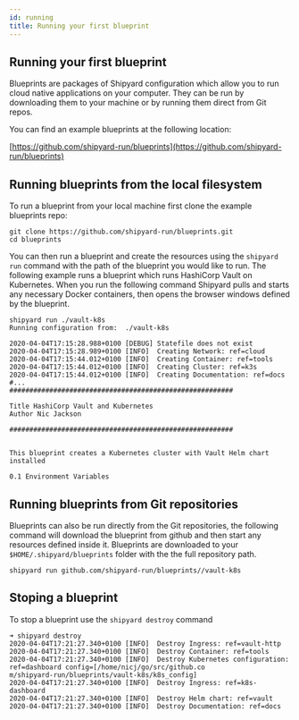 ```yaml
---
id: running
title: Running your first blueprint
---
```


## Running your first blueprint

Blueprints are packages of Shipyard configuration which allow you to run cloud native applications on your computer. They can
be run by downloading them to your machine or by running them direct from Git repos.

You can find an example blueprints at the following location:

[https://github.com/shipyard-run/blueprints](https://github.com/shipyard-run/blueprints)


## Running blueprints from the local filesystem

To run a blueprint from your local machine first clone the example blueprints repo:

```shell
git clone https://github.com/shipyard-run/blueprints.git
cd blueprints
```

You can then run a blueprint and create the resources using the `shipyard run` command with the path of
the blueprint you would like to run. The following example runs a blueprint which runs HashiCorp Vault on
Kubernetes. When you run the following command Shipyard pulls and starts any necessary Docker containers,
then opens the browser windows defined by the blueprint.

```shell
shipyard run ./vault-k8s
Running configuration from:  ./vault-k8s

2020-04-04T17:15:28.988+0100 [DEBUG] Statefile does not exist
2020-04-04T17:15:28.989+0100 [INFO]  Creating Network: ref=cloud
2020-04-04T17:15:44.012+0100 [INFO]  Creating Container: ref=tools
2020-04-04T17:15:44.012+0100 [INFO]  Creating Cluster: ref=k3s
2020-04-04T17:15:44.012+0100 [INFO]  Creating Documentation: ref=docs
#...
########################################################

Title HashiCorp Vault and Kubernetes
Author Nic Jackson

########################################################


This blueprint creates a Kubernetes cluster with Vault Helm chart installed

0.1 Environment Variables
```

## Running blueprints from Git repositories

Blueprints can also be run directly from the Git repositories, the following command will download the blueprint
from github and then start any resources defined inside it. Blueprints are downloaded to your `$HOME/.shipyard/blueprints` folder
with the the full repository path.

```shell
shipyard run github.com/shipyard-run/blueprints//vault-k8s
```

## Stoping a blueprint

To stop a blueprint use the `shipyard destroy` command

```shell
➜ shipyard destroy
2020-04-04T17:21:27.340+0100 [INFO]  Destroy Ingress: ref=vault-http
2020-04-04T17:21:27.340+0100 [INFO]  Destroy Container: ref=tools
2020-04-04T17:21:27.340+0100 [INFO]  Destroy Kubernetes configuration: ref=dashboard config=[/home/nicj/go/src/github.co
m/shipyard-run/blueprints/vault-k8s/k8s_config]
2020-04-04T17:21:27.340+0100 [INFO]  Destroy Ingress: ref=k8s-dashboard
2020-04-04T17:21:27.340+0100 [INFO]  Destroy Helm chart: ref=vault
2020-04-04T17:21:27.340+0100 [INFO]  Destroy Documentation: ref=docs
```
